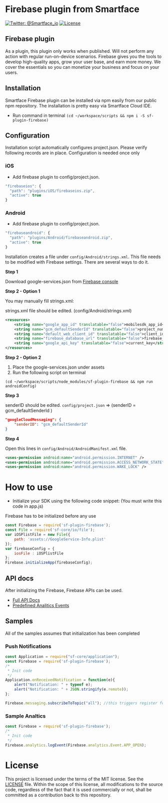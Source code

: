 # Firebase plugin from Smartface
[![Twitter: @Smartface_io](https://img.shields.io/badge/contact-@Smartface_io-blue.svg?style=flat)](https://twitter.com/smartface_io)
[![License](https://img.shields.io/badge/license-MIT-green.svg?style=flat)](https://raw.githubusercontent.com/smartface/sf-extension-extendedlabel/master/LICENSE)

## Firebase plugin
As a plugin, this plugin only works when published. Will not perform any action with regular run-on-device scenarios.
Firebase gives you the tools to develop high-quality apps, grow your user base, and earn more money. We cover the essentials so you can monetize your business and focus on your users.

## Installation
Smartface Firebase plugin can be installed via npm easily from our public npm repository. The installation is pretty easy via Smartface Cloud IDE.

- Run command in terminal `(cd ~/workspace/scripts && npm i -S sf-plugin-firebase)`

## Configuration
Installation script automatically configures project.json. Please verify following records are in place.
Configuration is needed once only
### iOS
- Add firebase plugin to config/project.json.

```javascript
"firebaseios": {
  "path": "plugins/iOS/firebaseios.zip",
  "active": true
}
```
### Android
- Add firebase plugin to config/project.json.

```javascript
"firebaseandroid": {
  "path": "plugins/Android/firebaseandroid.zip",
  "active": true
}
```
Installation creates a file under `config/Android/strings.xml`. This file needs to be modified with Firebase settings.
There are several ways to do it.

**Step 1**

Download google-services.json from [Firebase console](console.firebase.google.com)

**Step 2 - Option 1**

You may manually fill strings.xml:

strings.xml file should be edited. (config/Android/strings.xml)

```xml
<resources>
    <string name="google_app_id" translatable="false">mobilesdk_app_id</string>
    <string name="gcm_defaultSenderId" translatable="false">project_number</string>
    <string name="default_web_client_id" translatable="false">client_id</string>
    <string name="firebase_database_url" translatable="false">firebase_url</string>
    <string name="google_api_key" translatable="false">current_key</string>
</resources>
```

**Step 2 - Option 2**

1. Place the google-services.json under assets
2. Run the following script on terminal
```shell
(cd ~/workspace/scripts/node_modules/sf-plugin-firebase && npm run androidConfig)
```

**Step 3**

senderID should be edited. `config/project.json` ⇒ (senderID = gcm_defaultSenderId ) 

```json
"googleCloudMessaging": {
	"senderID": "gcm_defaultSenderId"
}
```
**Step 4**

Open this lines in `config/Android/AndroidManifest.xml` file.
```xml
<uses-permission android:name="android.permission.INTERNET" />
<uses-permission android:name="android.permission.ACCESS_NETWORK_STATE" />
<uses-permission android:name="android.permission.WAKE_LOCK" />
```

# How to use
- Initialize your SDK using the following code snippet: (You must write this code in app.js)

Firebase has to be initialized before any use
```javascript
const Firebase = require('sf-plugin-firebase');
const File = require('sf-core/io/file');
var iOSPlistFile = new File({
    path: 'assets://GoogleService-Info.plist'
});
var firebaseConfig = {
    iosFile : iOSPlistFile
};
Firebase.initializeApp(firebaseConfig);
```

## API docs
After initializing the Firebase, Firebase APIs can be used.
- [Full API Docs](./doc/API.md)
- [Predefined Analitics Events](./doc/firebaseAnalyticsEvent.md)


## Samples
All of the samples assumes that initialization has been completed

### Push Notifications
```javascript
const Application = require("sf-core/application");
const Firebase = require('sf-plugin-firebase');
/*
 * Init code
 */
Application.onReceivedNotification = function(e){
    alert("Notification: " + typeof e);
    alert("Notification: " + JSON.stringify(e.remote));
};

Firebase.messaging.subscribeToTopic("all"); //this triggers register for notifications
```

### Sample Analtics
```javascript
const Firebase = require('sf-plugin-firebase');
/*
 * Init code
 */
Firebase.analytics.logEvent(Firebase.analytics.Event.APP_OPEN);

```

# License
This project is licensed under the terms of the MIT license. See the [LICENSE](https://raw.githubusercontent.com/smartface/sf-extension-extendedlabel/master/LICENSE) file. Within the scope of this license, all modifications to the source code, regardless of the fact that it is used commercially or not, shall be committed as a contribution back to this repository.
